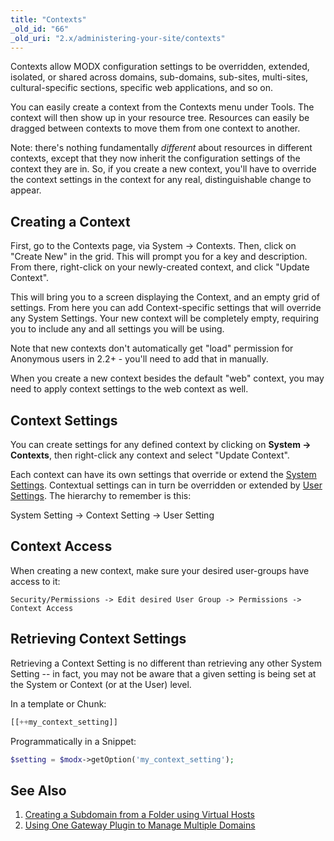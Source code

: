 ```yaml
---
title: "Contexts"
_old_id: "66"
_old_uri: "2.x/administering-your-site/contexts"
---
```


 Contexts allow MODX configuration settings to be overridden, extended, isolated, or shared across domains, sub-domains, sub-sites, multi-sites, cultural-specific sections, specific web applications, and so on.

 You can easily create a context from the Contexts menu under Tools. The context will then show up in your resource tree. Resources can easily be dragged between contexts to move them from one context to another.

 Note: there's nothing fundamentally _different_ about resources in different contexts, except that they now inherit the configuration settings of the context they are in. So, if you create a new context, you'll have to override the context settings in the context for any real, distinguishable change to appear. 

##  Creating a Context 

 First, go to the Contexts page, via System -> Contexts. Then, click on "Create New" in the grid. This will prompt you for a key and description. From there, right-click on your newly-created context, and click "Update Context".

 This will bring you to a screen displaying the Context, and an empty grid of settings. From here you can add Context-specific settings that will override any System Settings. Your new context will be completely empty, requiring you to include any and all settings you will be using.

 Note that new contexts don't automatically get "load" permission for Anonymous users in 2.2+ - you'll need to add that in manually.

 When you create a new context besides the default "web" context, you may need to apply context settings to the web context as well. 

##  Context Settings 

 You can create settings for any defined context by clicking on **System -> Contexts**, then right-click any context and select "Update Context".

 Each context can have its own settings that override or extend the [System Settings](building-sites/settings "System Settings"). Contextual settings can in turn be overridden or extended by [User Settings](administering-your-site/security/users#Users-UsersUserSettings). The hierarchy to remember is this:

 System Setting -> Context Setting -> User Setting

 



## Context Access

When creating a new context, make sure your desired user-groups have access to it:

`Security/Permissions -> Edit desired User Group -> Permissions -> Context Access`

## Retrieving Context Settings

 Retrieving a Context Setting is no different than retrieving any other System Setting -- in fact, you may not be aware that a given setting is being set at the System or Context (or at the User) level.

 In a template or Chunk:

``` php 
[[++my_context_setting]]
```

 Programmatically in a Snippet:

``` php 
$setting = $modx->getOption('my_context_setting');
```

##  See Also 

1. [Creating a Subdomain from a Folder using Virtual Hosts](building-sites/contexts/virtual-host)
2. [Using One Gateway Plugin to Manage Multiple Domains](building-sites/contexts/gateway-plugin)